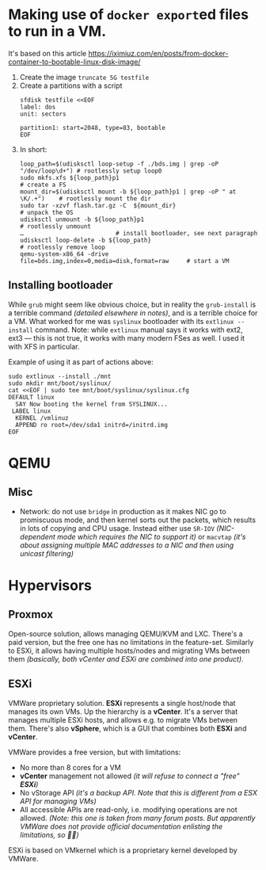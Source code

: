 # Making use of `docker export`ed files to run in a VM.

It's based on this article https://iximiuz.com/en/posts/from-docker-container-to-bootable-linux-disk-image/

1. Create the image `truncate 5G testfile`
2. Create a partitions with a script
    ```
    sfdisk testfile <<EOF
    label: dos
    unit: sectors

    partition1: start=2048, type=83, bootable
    EOF
    ```
3. In short:
    ```
    loop_path=$(udisksctl loop-setup -f ./bds.img | grep -oP "/dev/loop\d+") # rootlessly setup loop0
    sudo mkfs.xfs ${loop_path}p1                                             # create a FS
    mount_dir=$(udisksctl mount -b ${loop_path}p1 | grep -oP " at \K/.+")    # rootlessly mount the dir
    sudo tar -xzvf flash.tar.gz -C  ${mount_dir}                             # unpack the OS
    udisksctl unmount -b ${loop_path}p1                                      # rootlessly unmount
    …                          # install bootloader, see next paragraph
    udisksctl loop-delete -b ${loop_path}                                    # rootlessly remove loop
    qemu-system-x86_64 -drive file=bds.img,index=0,media=disk,format=raw     # start a VM
    ```

## Installing bootloader

While `grub` might seem like obvious choice, but in reality the `grub-install` is a terrible command *(detailed elsewhere in notes)*, and is a terrible choice for a VM. What worked for me was `syslinux` bootloader with its `extlinux --install` command. Note: while `extlinux` manual says it works with ext2, ext3 — this is not true, it works with many modern FSes as well. I used it with XFS in particular.

Example of using it as part of actions above:

```
sudo extlinux --install ./mnt
sudo mkdir mnt/boot/syslinux/
cat <<EOF | sudo tee mnt/boot/syslinux/syslinux.cfg
DEFAULT linux
  SAY Now booting the kernel from SYSLINUX...
 LABEL linux
  KERNEL /vmlinuz
  APPEND ro root=/dev/sda1 initrd=/initrd.img
EOF
```

# QEMU

## Misc

* Network: do not use `bridge` in production as it makes NIC go to promiscuous mode, and then kernel sorts out the packets, which results in lots of copying and CPU usage. Instead either use `SR-IOV` *(NIC-dependent mode which requires the NIC to support it)* or `macvtap` *(it's about assigning multiple MAC addresses to a NIC and then using unicast filtering)*

# Hypervisors

## Proxmox

Open-source solution, allows managing QEMU/KVM and LXC. There's a paid version, but the free one has no limitations in the feature-set. Similarly to ESXi, it allows having multiple hosts/nodes and migrating VMs between them *(basically, both vCenter and ESXi are combined into one product)*.

## ESXi

VMWare proprietary solution. **ESXi** represents a single host/node that manages its own VMs. Up the hierarchy is a **vCenter**. It's a server that manages multiple ESXi hosts, and allows e.g. to migrate VMs between them. There's also **vSphere**, which is a GUI that combines both **ESXi** and **vCenter**.

VMWare provides a free version, but with limitations:

* No more than 8 cores for a VM
* **vCenter** management not allowed *(it will refuse to connect a "free" **ESXi**)*
* No vStorage API *(it's a backup API. Note that this is different from a ESX API for managing VMs)*
* All accessible APIs are read-only, i.e. modifying operations are not allowed. *(Note: this one is taken from many forum posts. But apparently VMWare does not provide official documentation enlisting the limitations, so 🤷‍♂️)*

ESXi is based on VMkernel which is a proprietary kernel developed by VMWare.
